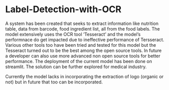 # Label-Detection-with-OCR



A system has been created that seeks to extract information like nutrition table, data from barcode, food ingredient list, all from the food labels. The model extensively uses the OCR tool ’Tesseract’ and the model’s performnace do get impacted due to ineffective performance of Tersseract. Various other tools too have been tried and tested for this model but the Tesseract turned out to be the best among the open source tools. In future a developer can also use more
advanced non open source tools for better performance. The deployment of the current model has been done on streamlit. 
The solution can be further explored for medical industry.

Currently the model lacks in incorporating the extraction of logo (organic or not) but in future that too can be
incorporated.
